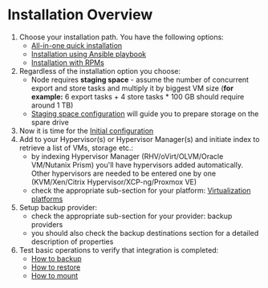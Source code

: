 # Installation Overview

1. Choose your installation path. You have the following options:
   * [All-in-one quick installation](quick-install-all-in-one.md)
   * [Installation using Ansible playbook](installation-using-ansible-playbook.md)
   * [Installation with RPMs](installation-with-rpms.md)
2. Regardless of the installation option you choose:
   * Node requires **staging space** - assume the number of concurrent export and store tasks and multiply it by biggest VM size \(**for example:** 6 export tasks + 4 store tasks \* 100 GB should require around 1 TB\)
   * [Staging space configuration](common-tasks/staging-space-configuration.md) will guide you to prepare storage on the spare drive
3. Now it is time for the [Initial configuration](initial-configuration.md)
4. Add to your Hypervisor\(s\) or Hypervisor Manager\(s\) and initiate index to retrieve a list of VMs, storage etc.:
   * by indexing Hypervisor Manager \(RHV/oVirt/OLVM/Oracle VM/Nutanix Prism\) you'll have hypervisors added automatically. Other hypervisors are needed to be entered one by one \(KVM/Xen/Citrix Hypervisor/XCP-ng/Proxmox VE\)
   * check the appropriate sub-section for your platform: [Virtualization platforms](protected-platforms/virtual-machines/)
5. Setup backup provider:
   * check the appropriate sub-section for your provider: backup providers
   * you should also check the backup destinations section for a detailed description of properties
6. Test basic operations to verify that integration is completed:
   * [How to backup](installation-overview.md)
   * [How to restore](installation-overview.md)
   * [How to mount](../administration/file-level-restore-mounted-backup.md)

